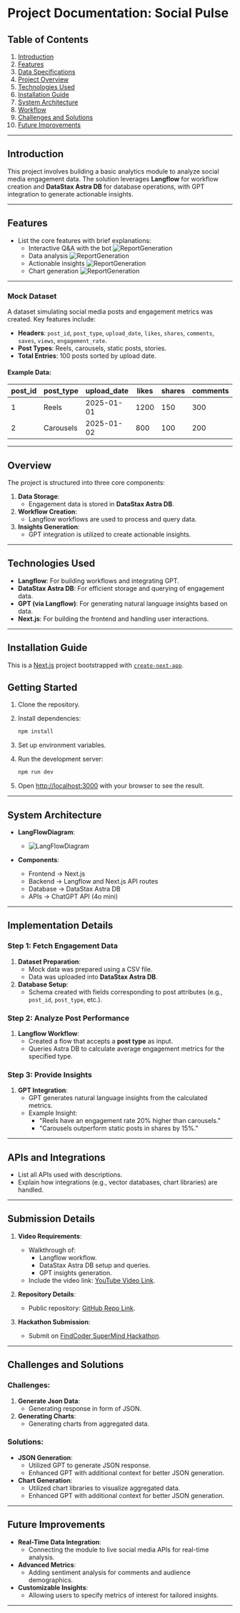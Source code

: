 # Project Documentation: Social Pulse

## Table of Contents
1. [Introduction](#introduction)
2. [Features](#features)
3. [Data Specifications](#mock-dataset)
4. [Project Overview](#overview)
5. [Technologies Used](#technologies-used)
6. [Installation Guide](#installation-guide)
7. [System Architecture](#system-architecture)
8. [Workflow](#implementation-details)
9. [Challenges and Solutions](#challenges-and-solutions)
10. [Future Improvements](#future-improvements)

---

## Introduction
This project involves building a basic analytics module to analyze social media engagement data. The solution leverages **Langflow** for workflow creation and **DataStax Astra DB** for database operations, with GPT integration to generate actionable insights.


---
## Features
- List the core features with brief explanations:
  - Interactive Q&A with the bot
    ![ReportGeneration](./public/home.png)
  - Data analysis
   ![ReportGeneration](./public/report.png)
  - Actionable insights
  ![ReportGeneration](./public/actionableInsights.png)
  - Chart generation
  ![ReportGeneration](./public/charts.png)
  

---

### Mock Dataset
A dataset simulating social media posts and engagement metrics was created. Key features include:
- **Headers**: `post_id`, `post_type`, `upload_date`, `likes`, `shares`, `comments`, `saves`, `views`, `engagement_rate`.
- **Post Types**: Reels, carousels, static posts, stories.
- **Total Entries**: 100 posts sorted by upload date.
  
#### Example Data:
| post_id | post_type  | upload_date | likes | shares | comments | saves | views | engagement_rate |
|---------|------------|-------------|-------|--------|----------|-------|-------|-----------------|
| 1       | Reels      | 2025-01-01  | 1200  | 150    | 300      | 180   | 5000  | 0.45            |
| 2       | Carousels  | 2025-01-02  | 800   | 100    | 200      | 160   | 4000  | 0.35            |



---


## Overview
The project is structured into three core components:
1. **Data Storage**:
   - Engagement data is stored in **DataStax Astra DB**.
2. **Workflow Creation**:
   - Langflow workflows are used to process and query data.
3. **Insights Generation**:
   - GPT integration is utilized to create actionable insights.

---

## Technologies Used
- **Langflow**: For building workflows and integrating GPT.
- **DataStax Astra DB**: For efficient storage and querying of engagement data.
- **GPT (via Langflow)**: For generating natural language insights based on data.
- **Next.js**: For building the frontend and handling user interactions.

---

## Installation Guide



This is a [Next.js](https://nextjs.org) project bootstrapped with [`create-next-app`](https://nextjs.org/docs/app/api-reference/cli/create-next-app).

## Getting Started

1. Clone the repository.
2. Install dependencies:
   ```bash
   npm install
   ```
3. Set up environment variables.
4. Run the development server:

    ```bash
    npm run dev
    ```
5. Open [http://localhost:3000](http://localhost:3000) with your browser to see the result.

---

## System Architecture
- **LangFlowDiagram**:

  - ![LangFlowDiagram](./public/langflow.png)

- **Components**:
  - Frontend -> Next.js
  - Backend -> Langflow and Next.js API routes
  - Database -> DataStax Astra DB
  - APIs -> ChatGPT API (4o mini)

---


## Implementation Details
### Step 1: Fetch Engagement Data
1. **Dataset Preparation**:
   - Mock data was prepared using a CSV file.
   - Data was uploaded into **DataStax Astra DB**.
2. **Database Setup**:
   - Schema created with fields corresponding to post attributes (e.g., `post_id`, `post_type`, etc.).

### Step 2: Analyze Post Performance
1. **Langflow Workflow**:
   - Created a flow that accepts a **post type** as input.
   - Queries Astra DB to calculate average engagement metrics for the specified type.

### Step 3: Provide Insights
1. **GPT Integration**:
   - GPT generates natural language insights from the calculated metrics.
   - Example Insight: 
     - "Reels have an engagement rate 20% higher than carousels."
     - "Carousels outperform static posts in shares by 15%."


---

## APIs and Integrations
- List all APIs used with descriptions.
- Explain how integrations (e.g., vector databases, chart libraries) are handled.


---
## Submission Details
1. **Video Requirements**:
   - Walkthrough of:
     - Langflow workflow.
     - DataStax Astra DB setup and queries.
     - GPT insights generation.
   - Include the video link: [YouTube Video Link](#).
   
2. **Repository Details**:
   - Public repository: [GitHub Repo Link](#).

3. **Hackathon Submission**:
   - Submit on [FindCoder SuperMind Hackathon](https://www.findcoder.io/hackathons/SuperMind-Hackathon/67668c927a79c23209528177).

---

## Challenges and Solutions
### Challenges:
1. **Generate Json Data**:
   - Generating response in form of JSON.
2. **Generating Charts**:
   - Generating charts from aggregated data.

### Solutions:
- **JSON Generation**:
  - Utilized GPT to generate JSON response.
  - Enhanced GPT with additional context for better JSON generation.
- **Chart Generation**:
    - Utilized chart libraries to visualize aggregated data.
    - Enhanced GPT with additional context for better JSON generation.

---

## Future Improvements
- **Real-Time Data Integration**:
  - Connecting the module to live social media APIs for real-time analysis.
- **Advanced Metrics**:
  - Adding sentiment analysis for comments and audience demographics.
- **Customizable Insights**:
  - Allowing users to specify metrics of interest for tailored insights.
---
